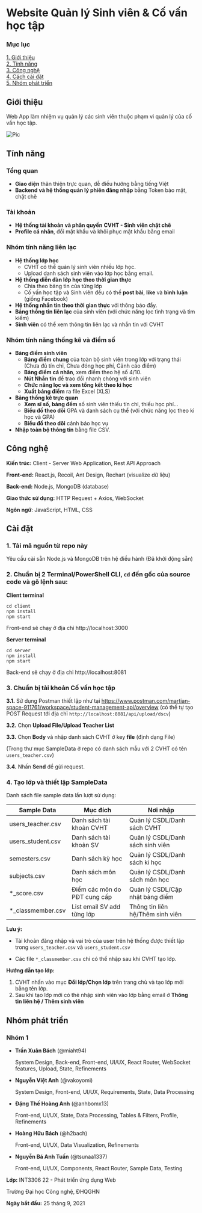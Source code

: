 # Website Quản lý Sinh viên & Cố vấn học tập

### Mục lục 

[1. Giới thiệu](https://github.com/miaht94/Student-Management#giới-thiệu)  
[2. Tính năng](https://github.com/miaht94/Student-Management#tính-năng)  
[3. Công nghệ](https://github.com/miaht94/Student-Management#công-nghệ)  
[4. Cách cài đặt](https://github.com/miaht94/Student-Management#cài-đặt)  
[5. Nhóm phát triển](https://github.com/miaht94/Student-Management#nhóm-phát-triển) 

## Giới thiệu

Web App làm nhiệm vụ quản lý các sinh viên thuộc phạm vi quản lý của cố vấn học tập.

![Pic](https://raw.githubusercontent.com/miaht94/Student-Management/main/Screenshot/screenshot.png)


## Tính năng
### Tổng quan
- **Giao diện** thân thiện trực quan, dễ điều hướng bằng tiếng Việt
- **Backend và hệ thống quản lý phiên đăng nhập** bằng Token bảo mật, chặt chẽ
### Tài khoản
- **Hệ thống tài khoản và phân quyền** **CVHT - Sinh viên chặt chẽ**
- **Profile cá nhân**, đổi mật khẩu và khôi phục mật khẩu bằng email
### Nhóm tính năng liên lạc
- **Hệ thống lớp học**
  - CVHT có thể quản lý sinh viên nhiều lớp học.
  - Upload danh sách sinh viên vào lớp học bằng email.
- **Hệ thống diễn đàn lớp học theo thời gian thực**
  - Chia theo bảng tin của từng lớp
  - Cố vấn học tập và Sinh viên đều có thể **post bài**, **like** và **bình luận** (giống Facebook)
- **Hệ thống nhắn tin theo thời gian thực** với thông báo đẩy.
- **Bảng thông tin liên lạc** của sinh viên (với chức năng lọc tình trạng và tìm kiếm)
- **Sinh viên** có thể xem thông tin liên lạc và nhắn tin với CVHT
### Nhóm tính năng thống kê và điểm số
- **Bảng điểm sinh viên**
  - **Bảng điểm chung** của toàn bộ sinh viên trong lớp với trạng thái (Chưa đủ tín chỉ, Chưa đóng học phí, Cảnh cáo điểm)
  - **Bảng điểm cá nhân**, xem điểm theo hệ số 4/10.
  - **Nút Nhắn tin** để trao đổi nhanh chóng với sinh viên
  - **Chức năng lọc và xem tổng kết theo kì học**
  - **Xuất bảng điểm** ra file Excel (XLS)
- **Bảng thống kê trực quan**
  -  **Xem sĩ số, bảng đếm** số sinh viên thiếu tín chỉ, thiếu học phí...
  - **Biểu đồ theo dõi** GPA và danh sách cụ thể (với chức năng lọc theo kì học và GPA)
  - **Biểu đồ theo dõi** cảnh báo học vụ
- **Nhập toàn bộ thông tin** bằng file CSV.


## Công nghệ

**Kiến trúc:** Client - Server Web Application, Rest API Approach

**Front-end:** React.js, Recoil, Ant Design, Rechart (visualize dữ liệu)

**Back-end:** Node.js, MongoDB (database)

**Giao thức sử dụng:** HTTP Request + Axios, WebSocket

**Ngôn ngữ**: JavaScript, HTML, CSS


## Cài đặt

### 1. Tải mã nguồn từ repo này

Yêu cầu cài sẵn Node.js và MongoDB trên hệ điều hành (Đã khởi động sẵn)


### 2. Chuẩn bị 2 Terminal/PowerShell CLI, ``cd`` đến gốc của source code và gõ lệnh sau:

**Client terminal**
```
cd client
npm install
npm start
```
Front-end sẽ chạy ở địa chỉ http://localhost:3000

**Server terminal**
```
cd server
npm install
npm start
```
Back-end sẽ chạy ở địa chỉ http://localhost:8081


### 3. Chuẩn bị tài khoản Cố vấn học tập

   **3.1.** Sử dụng Postman thiết lập như tại https://www.postman.com/martian-space-911761/workspace/student-management-api/overview 
(có thể tự tạo POST Request tới địa chỉ ```http://localhost:8081/api/upload/dscv```)

   **3.2.** Chọn **Upload File/Upload Teacher List**

   **3.3.** Chọn **Body** và nhập danh sách CVHT ở key **file** (định dạng File)

(Trong thư mục SampleData ở repo có danh sách mẫu với 2 CVHT có tên ```users_teacher.csv```)

   **3.4.** Nhấn **Send** để gửi request.


### 4. Tạo lớp và thiết lập SampleData

Danh sách file sample data lần lượt sử dụng:

Sample Data         | Mục đích                      | Nơi nhập
------------------- | ----------------------------- | ---------------------------------
users_teacher.csv   | Danh sách tài khoản CVHT      | Quản lý CSDL/Danh sách CVHT
users_student.csv   | Danh sách tài khoản SV        | Quản lý CSDL/Danh sách sinh viên
semesters.csv       | Danh sách kỳ học              | Quản lý CSDL/Danh sách kì học
subjects.csv        | Danh sách môn học             | Quản lý CSDL/Danh sách môn học
*_score.csv         | Điểm các môn do PĐT cung cấp  | Quản lý CSDL/Cập nhật bảng điểm
*_classmember.csv   | List email SV add từng lớp    | Thông tin liên hệ/Thêm sinh viên

**Lưu ý:** 

- Tài khoản đăng nhập và vai trò của user trên hệ thống được thiết lập trong ``users_teacher.csv`` và ``users_student.csv``

- Các file ```*_classmember.csv``` chỉ có thể nhập sau khi CVHT tạo lớp.

**Hướng dẫn tạo lớp:**

1. CVHT nhấn vào mục **Đổi lớp/Chọn lớp** trên trang chủ và tạo lớp mới bằng tên lớp. 
2. Sau khi tạo lớp mới có thẻ nhập sinh viên vào lớp bằng email ở **Thông tin liên hệ / Thêm sinh viên**


## Nhóm phát triển

### Nhóm 1


- **Trần Xuân Bách** (@miaht94)

   System Design, Back-end, Front-end, UI/UX, React Router, WebSocket features, Upload, State, Refinements


- **Nguyễn Việt Anh** (@vakoyomi)

   System Design, Front-end, UI/UX, Requirements, State, Data Processing


- **Đặng Thế Hoàng Anh** (@anhbomx13)

   Front-end, UI/UX, State, Data Processing, Tables & Filters, Profile, Refinements 


- **Hoàng Hữu Bách** (@h2bach)

   Front-end, UI/UX, Data Visualization, Refinements


- **Nguyễn Bá Anh Tuấn** (@tsunaa1337)

   Front-end, UI/UX, Components, React Router, Sample Data, Testing

   
      


**Lớp:** INT3306 22 - Phát triển ứng dụng Web

Trường Đại học Công nghệ, ĐHQGHN


**Ngày bắt đầu:** 25 tháng 9, 2021
